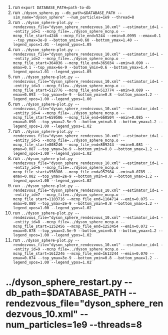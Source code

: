 1. run `export DATABASE_PATH=path-to-db`
2. run `./dyson_sphere.py --db_path=$DATABASE_PATH --sim_name="dyson_sphere" --num_particles=1e9 --thread=8`
3. run `../dyson_sphere-plot.py --rendezvous_file="dyson_sphere_rendezvous_10.xml" --estimator_id=1 --entity_id=1 --mcnp_file=../dyson_sphere_mcnp.o --mcnp_file_start=4246 --mcnp_file_end=5244 --emin=0.0995 --emax=0.1 --top_ymax=3e-8 --bottom_ymin=0.60 --bottom_ymax=1.40 --legend_xpos=1.01 --legend_ypos=1.05`
4. run `../dyson_sphere-plot.py --rendezvous_file="dyson_sphere_rendezvous_10.xml" --estimator_id=1 --entity_id=2 --mcnp_file=../dyson_sphere_mcnp.o --mcnp_file_start=364036 --mcnp_file_end=365034 --emin=0.090 --emax=0.1 --top_ymax=6e-9 --bottom_ymin=0.6 --bottom_ymax=1.4 --legend_xpos=1.01 --legend_ypos=1.05`
5. run `../dyson_sphere-plot.py --rendezvous_file="dyson_sphere_rendezvous_10.xml" --estimator_id=1 --entity_id=3 --mcnp_file=../dyson_sphere_mcnp.o --mcnp_file_start=512776 --mcnp_file_end=513774 --emin=0.089 --emax=0.093 --top_ymax=4e-9 --bottom_ymin=0.8 --bottom_ymax=1.2 --legend_xpos=1.00 --legend_ypos=1.00`
6. run `../dyson_sphere-plot.py --rendezvous_file="dyson_sphere_rendezvous_10.xml" --estimator_id=1 --entity_id=4 --mcnp_file=../dyson_sphere_mcnp.o --mcnp_file_start=659506 --mcnp_file_end=660504 --emin=0.085 --emax=0.090 --top_ymax=2.5e-9 --bottom_ymin=0.8 --bottom_ymax=1.2 --legend_xpos=1.00 --legend_ypos=1.02`
7. run `../dyson_sphere-plot.py --rendezvous_file="dyson_sphere_rendezvous_10.xml" --estimator_id=1 --entity_id=5 --mcnp_file=../dyson_sphere_mcnp.o --mcnp_file_start=808246 --mcnp_file_end=809244 --emin=0.081 --emax=0.087 --top_ymax=3e-9 --bottom_ymin=0.8 --bottom_ymax=1.2 --legend_xpos=1.00 --legend_ypos=1.02`
8. run `../dyson_sphere-plot.py --rendezvous_file="dyson_sphere_rendezvous_10.xml" --estimator_id=1 --entity_id=6 --mcnp_file=../dyson_sphere_mcnp.o --mcnp_file_start=956986 --mcnp_file_end=957984 --emin=0.0785 --emax=0.082 --top_ymax=2e-9 --bottom_ymin=0.8 --bottom_ymax=1.2 --legend_xpos=1.00 --legend_ypos=1.02`
9. run `../dyson_sphere-plot.py --rendezvous_file="dyson_sphere_rendezvous_10.xml" --estimator_id=1 --entity_id=7 --mcnp_file=../dyson_sphere_mcnp.o --mcnp_file_start=1103716 --mcnp_file_end=1104714 --emin=0.075 --emax=0.080 --top_ymax=2e-9 --bottom_ymin=0.8 --bottom_ymax=1.2 --legend_xpos=1.00 --legend_ypos=1.02`
10. run `../dyson_sphere-plot.py --rendezvous_file="dyson_sphere_rendezvous_10.xml" --estimator_id=1 --entity_id=8 --mcnp_file=../dyson_sphere_mcnp.o --mcnp_file_start=1252456 --mcnp_file_end=1253454 --emin=0.072 --emax=0.078 --top_ymax=2.5e-9 --bottom_ymin=0.8 --bottom_ymax=1.2 --legend_xpos=1.00 --legend_ypos=1.02`
11. run `../dyson_sphere-plot.py --rendezvous_file="dyson_sphere_rendezvous_10.xml" --estimator_id=1 --entity_id=9 --mcnp_file=../dyson_sphere_mcnp.o --mcnp_file_start=1612246 --mcnp_file_end=1613244 --emin=0.070 --emax=0.074 --top_ymax=3e-9 --bottom_ymin=0.8 --bottom_ymax=1.2 --legend_xpos=1.00 --legend_ypos=1.02`

# ../dyson_sphere_restart.py --db_path=$DATABASE_PATH --rendezvous_file="dyson_sphere_rendezvous_10.xml" --num_particles=1e9 --threads=8